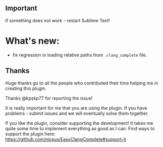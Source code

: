 ## Important ##
If something does not work - restart Sublime Text!

# What's new: #
- fix regression in loading relative paths from `.clang_complete` file.

## Thanks ##
Huge thanks go to all the people who contributed their time helping me in creating this plugin.

Thanks @kpskp77 for reporting the issue!

It is really important for me that you are using the plugin. If you have
problems - submit issues and we will eventually solve them together.

If you like the plugin, consider supporting the development! It takes me quite
some time to implement everything as good as I can. Find ways to support the
plugin here: https://github.com/niosus/EasyClangComplete#support-it
